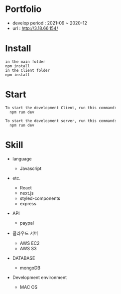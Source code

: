 # Portfolio	
- develop period : 2021-09 ~ 2020-12
- url : http://3.18.66.154/


# Install
  ```
  in the main folder
  npm install
  in the Client folder
  npm install
  ```
  
  # Start
  ```
  To start the development Client, run this command:
    npm run dev
    
  To start the development server, run this command:
    npm run dev
  ```
 # Skill
- language
  - Javascript
  
 - etc. 
   - React
   - next.js
   - styled-components
   - express

 - API
    - paypal
    
- 클라우드 서버
   - AWS EC2
   - AWS S3
   
- DATABASE 
  - mongoDB 
  
- Development environment
  - MAC OS
